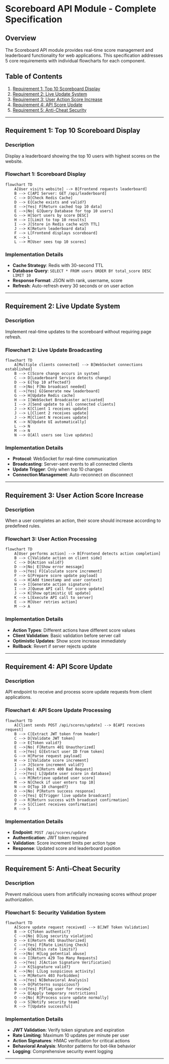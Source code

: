 # Scoreboard API Module - Complete Specification

## Overview

The Scoreboard API module provides real-time score management and leaderboard functionality for web applications. This specification addresses 5 core requirements with individual flowcharts for each component.

## Table of Contents

1. [Requirement 1: Top 10 Scoreboard Display](#requirement-1-top-10-scoreboard-display)
2. [Requirement 2: Live Update System](#requirement-2-live-update-system)
3. [Requirement 3: User Action Score Increase](#requirement-3-user-action-score-increase)
4. [Requirement 4: API Score Update](#requirement-4-api-score-update)
5. [Requirement 5: Anti-Cheat Security](#requirement-5-anti-cheat-security)

---

## Requirement 1: Top 10 Scoreboard Display

### Description
Display a leaderboard showing the top 10 users with highest scores on the website.

### Flowchart 1: Scoreboard Display

```mermaid
flowchart TD
    A[User visits website] --> B[Frontend requests leaderboard]
    B --> C[API Server: GET /api/leaderboard]
    C --> D[Check Redis Cache]
    D --> E{Cache exists and valid?}
    E -->|Yes| F[Return cached top 10 data]
    E -->|No| G[Query Database for top 10 users]
    G --> H[Sort users by score DESC]
    H --> I[Limit to top 10 results]
    I --> J[Store in Redis cache with TTL]
    J --> K[Return leaderboard data]
    F --> L[Frontend displays scoreboard]
    K --> L
    L --> M[User sees top 10 scores]
```

### Implementation Details
- **Cache Strategy**: Redis with 30-second TTL
- **Database Query**: `SELECT * FROM users ORDER BY total_score DESC LIMIT 10`
- **Response Format**: JSON with rank, username, score
- **Refresh**: Auto-refresh every 30 seconds or on user action

---

## Requirement 2: Live Update System

### Description
Implement real-time updates to the scoreboard without requiring page refresh.

### Flowchart 2: Live Update Broadcasting

```mermaid
flowchart TD
    A[Multiple clients connected] --> B[WebSocket connections established]
    B --> C[Score change occurs in system]
    C --> D[Leaderboard Service detects change]
    D --> E{Top 10 affected?}
    E -->|No| F[No broadcast needed]
    E -->|Yes| G[Generate new leaderboard]
    G --> H[Update Redis cache]
    H --> I[WebSocket Broadcaster activated]
    I --> J[Send update to all connected clients]
    J --> K[Client 1 receives update]
    J --> L[Client 2 receives update]
    J --> M[Client N receives update]
    K --> N[Update UI automatically]
    L --> N
    M --> N
    N --> O[All users see live updates]
```

### Implementation Details
- **Protocol**: WebSocket for real-time communication
- **Broadcasting**: Server-sent events to all connected clients
- **Update Trigger**: Only when top 10 changes
- **Connection Management**: Auto-reconnect on disconnect

---

## Requirement 3: User Action Score Increase

### Description
When a user completes an action, their score should increase according to predefined rules.

### Flowchart 3: User Action Processing

```mermaid
flowchart TD
    A[User performs action] --> B[Frontend detects action completion]
    B --> C[Validate action on client side]
    C --> D{Action valid?}
    D -->|No| E[Show error message]
    D -->|Yes| F[Calculate score increment]
    F --> G[Prepare score update payload]
    G --> H[Add timestamp and user context]
    H --> I[Generate action signature]
    I --> J[Queue API call for score update]
    J --> K[Show optimistic UI update]
    K --> L[Execute API call to server]
    E --> M[User retries action]
    M --> A
```

### Implementation Details
- **Action Types**: Different actions have different score values
- **Client Validation**: Basic validation before server call
- **Optimistic Updates**: Show score increase immediately
- **Rollback**: Revert if server rejects update

---

## Requirement 4: API Score Update

### Description
API endpoint to receive and process score update requests from client applications.

### Flowchart 4: API Score Update Processing

```mermaid
flowchart TD
    A[Client sends POST /api/scores/update] --> B[API receives request]
    B --> C[Extract JWT token from header]
    C --> D[Validate JWT token]
    D --> E{Token valid?}
    E -->|No| F[Return 401 Unauthorized]
    E -->|Yes| G[Extract user ID from token]
    G --> H[Parse request payload]
    H --> I[Validate score increment]
    I --> J{Score increment valid?}
    J -->|No| K[Return 400 Bad Request]
    J -->|Yes| L[Update user score in database]
    L --> M[Retrieve updated user score]
    M --> N[Check if user enters top 10]
    N --> O{Top 10 changed?}
    O -->|No| P[Return success response]
    O -->|Yes| Q[Trigger live update broadcast]
    Q --> R[Return success with broadcast confirmation]
    P --> S[Client receives confirmation]
    R --> S
```

### Implementation Details
- **Endpoint**: `POST /api/scores/update`
- **Authentication**: JWT token required
- **Validation**: Score increment limits per action type
- **Response**: Updated score and leaderboard position

---

## Requirement 5: Anti-Cheat Security

### Description
Prevent malicious users from artificially increasing scores without proper authorization.

### Flowchart 5: Security Validation System

```mermaid
flowchart TD
    A[Score update request received] --> B[JWT Token Validation]
    B --> C{Token authentic?}
    C -->|No| D[Log security violation]
    D --> E[Return 401 Unauthorized]
    C -->|Yes| F[Rate Limiting Check]
    F --> G{Within rate limits?}
    G -->|No| H[Log potential abuse]
    H --> I[Return 429 Too Many Requests]
    G -->|Yes| J[Action Signature Verification]
    J --> K{Signature valid?}
    K -->|No| L[Log suspicious activity]
    L --> M[Return 403 Forbidden]
    K -->|Yes| N[Behavioral Analysis]
    N --> O{Patterns suspicious?}
    O -->|Yes| P[Flag user for review]
    P --> Q[Apply temporary restrictions]
    O -->|No| R[Process score update normally]
    Q --> S[Notify security team]
    R --> T[Update successful]
```

### Implementation Details
- **JWT Validation**: Verify token signature and expiration
- **Rate Limiting**: Maximum 10 updates per minute per user
- **Action Signatures**: HMAC verification for critical actions
- **Behavioral Analysis**: Monitor patterns for bot-like behavior
- **Logging**: Comprehensive security event logging

---
